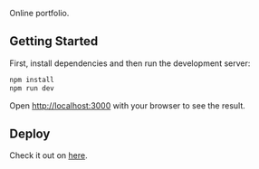 Online portfolio.

## Getting Started

First, install dependencies and then run the development server:

```bash
npm install
npm run dev
```

Open [http://localhost:3000](http://localhost:3000) with your browser to see the result.

## Deploy

Check it out on [here](https://new-portfolio-diegoalmda.vercel.app/).
